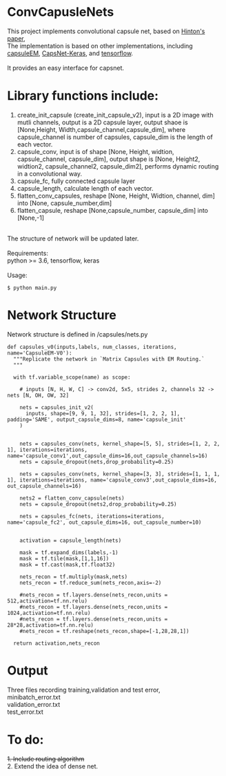 # ConvCapusleNets
This project implements convolutional capsule net, based on [Hinton's paper](https://arxiv.org/abs/1710.09829), <br> 
The implementation is based on other implementations, including [capsuleEM](https://github.com/gyang274/capsulesEM), [CapsNet-Keras](https://github.com/XifengGuo/CapsNet-Keras), and [tensorflow](https://github.com/Sarasra/models). <br>
<br>
It provides an easy interface for capsnet. <br>
# Library functions include: <br>
1. create_init_capsule (create_init_capsule_v2), input is a 2D image with mutli channels, output is a 2D capsule layer, output shaoe is [None,Height, Width,capsule_channel,capsule_dim], where capsule_channel is number of capsules, capsule_dim is the length of each vector.<br>
2. capsule_conv, input is of shape [None, Height, widtion, capsule_channel, capsule_dim], output shape is [None, Height2, widtion2, capsule_channel2, capsule_dim2], performs dynamic routing in a convolutional way. <br>
3. capsule_fc, fully connected capsule layer<br>
4. capsule_length, calculate length of each vector.<br>
5. flatten_conv_capsules, reshape [None, Height, Widtion, channel, dim] into [None, capsule_number,dim]<br>
6. flatten_capsule, reshape [None,capsule_number, capsule_dim] into [None,-1]<br>
<br>
The structure of network will be updated later. <br>
<br>
Requirements:<br>
python >= 3.6, tensorflow, keras <br>
<br>
Usage:<br>

```
$ python main.py
```

# Network Structure<br>
Network structure is defined in /capsules/nets.py <br>
```
def capsules_v0(inputs,labels, num_classes, iterations, name='CapsuleEM-V0'):
  """Replicate the network in `Matrix Capsules with EM Routing.`
  """

  with tf.variable_scope(name) as scope:

    # inputs [N, H, W, C] -> conv2d, 5x5, strides 2, channels 32 -> nets [N, OH, OW, 32]
    
    nets = capsules_init_v2(
      inputs, shape=[9, 9, 1, 32], strides=[1, 2, 2, 1], padding='SAME', output_capsule_dims=8, name='capsule_init'
    )

    
    nets = capsules_conv(nets, kernel_shape=[5, 5], strides=[1, 2, 2, 1], iterations=iterations, name='capsule_conv1',out_capsule_dims=16,out_capsule_channels=16)
    nets = capsule_dropout(nets,drop_probability=0.25)
   
    nets = capsules_conv(nets, kernel_shape=[3, 3], strides=[1, 1, 1, 1], iterations=iterations, name='capsule_conv3',out_capsule_dims=16, out_capsule_channels=16)
   
    nets2 = flatten_conv_capsule(nets)
    nets = capsule_dropout(nets2,drop_probability=0.25)
    
    nets = capsules_fc(nets, iterations=iterations, name='capsule_fc2', out_capsule_dims=16, out_capsule_number=10)
    

    activation = capsule_length(nets)
   
    mask = tf.expand_dims(labels,-1)
    mask = tf.tile(mask,[1,1,16])
    mask = tf.cast(mask,tf.float32)

    nets_recon = tf.multiply(mask,nets)
    nets_recon = tf.reduce_sum(nets_recon,axis=-2)

    #nets_recon = tf.layers.dense(nets_recon,units = 512,activation=tf.nn.relu)
    #nets_recon = tf.layers.dense(nets_recon,units = 1024,activation=tf.nn.relu)
    #nets_recon = tf.layers.dense(nets_recon,units = 28*28,activation=tf.nn.relu)
    #nets_recon = tf.reshape(nets_recon,shape=[-1,28,28,1])
    
  return activation,nets_recon
  ```
# Output <br>
Three files recording training,validation and test error, <br>
minibatch_error.txt <br>
validation_error.txt <br>
test_error.txt <br>

# To do:<br> 
<del>1. Include routing algorithm </del><br>
2. Extend the idea of dense net.
